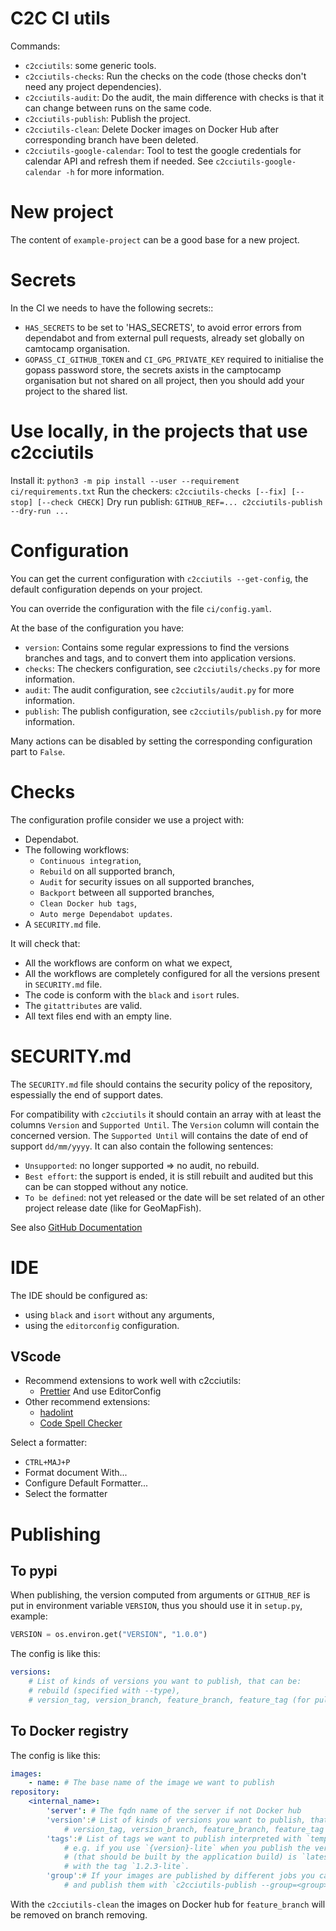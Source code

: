 # C2C CI utils

Commands:

-   `c2cciutils`: some generic tools.
-   `c2cciutils-checks`: Run the checks on the code (those checks don't need any project dependencies).
-   `c2cciutils-audit`: Do the audit, the main difference with checks is that it can change between runs on the same code.
-   `c2cciutils-publish`: Publish the project.
-   `c2cciutils-clean`: Delete Docker images on Docker Hub after corresponding branch have been deleted.
-   `c2cciutils-google-calendar`: Tool to test the google credentials for calendar API and refresh them if needed. See `c2cciutils-google-calendar -h` for more information.

# New project

The content of `example-project` can be a good base for a new project.

# Secrets

In the CI we needs to have the following secrets::

-   `HAS_SECRETS` to be set to 'HAS_SECRETS', to avoid error errors from dependabot and from external
    pull requests, already set globally on camtocamp organisation.
-   `GOPASS_CI_GITHUB_TOKEN` and `CI_GPG_PRIVATE_KEY` required to initialise the gopass password store,
    the secrets axists in the camptocamp organisation but not shared on all project, then you should add
    your project to the shared list.

# Use locally, in the projects that use c2cciutils

Install it: `python3 -m pip install --user --requirement ci/requirements.txt`
Run the checkers: `c2cciutils-checks [--fix] [--stop] [--check CHECK]`
Dry run publish: `GITHUB_REF=... c2cciutils-publish --dry-run ...`

# Configuration

You can get the current configuration with `c2cciutils --get-config`, the default configuration depends on your project.

You can override the configuration with the file `ci/config.yaml`.

At the base of the configuration you have:

-   `version`: Contains some regular expressions to find the versions branches and tags, and to convert them into application versions.
-   `checks`: The checkers configuration, see `c2cciutils/checks.py` for more information.
-   `audit`: The audit configuration, see `c2cciutils/audit.py` for more information.
-   `publish`: The publish configuration, see `c2cciutils/publish.py` for more information.

Many actions can be disabled by setting the corresponding configuration part to `False`.

# Checks

The configuration profile consider we use a project with:

-   Dependabot.
-   The following workflows:
    -   `Continuous integration`,
    -   `Rebuild` on all supported branch,
    -   `Audit` for security issues on all supported branches,
    -   `Backport` between all supported branches,
    -   `Clean Docker hub tags`,
    -   `Auto merge Dependabot updates`.
-   A `SECURITY.md` file.

It will check that:

-   All the workflows are conform on what we expect,
-   All the workflows are completely configured for all the versions present in `SECURITY.md` file.
-   The code is conform with the `black` and `isort` rules.
-   The `gitattributes` are valid.
-   All text files end with an empty line.

# SECURITY.md

The `SECURITY.md` file should contains the security policy of the repository, espessially the end of
support dates.

For compatibility with `c2cciutils` it should contain an array with at least the columns
`Version` and `Supported Until`. The `Version` column will contain the concerned version.
The `Supported Until` will contains the date of end of support `dd/mm/yyyy`.
It can also contain the following sentences:

-   `Unsupported`: no longer supported => no audit, no rebuild.
-   `Best effort`: the support is ended, it is still rebuilt and audited but this can be can stopped without any notice.
-   `To be defined`: not yet released or the date will be set related of an other project release date (like for GeoMapFish).

See also [GitHub Documentation](https://docs.github.com/en/github/managing-security-vulnerabilities/adding-a-security-policy-to-your-repository)

# IDE

The IDE should be configured as:

-   using `black` and `isort` without any arguments,
-   using the `editorconfig` configuration.

## VScode

-   Recommend extensions to work well with c2cciutils:
    -   [Prettier](https://marketplace.visualstudio.com/items?itemName=esbenp.prettier-vscode) And use EditorConfig
-   Other recommend extensions:
    -   [hadolint](https://marketplace.visualstudio.com/items?itemName=exiasr.hadolint)
    -   [Code Spell Checker](https://marketplace.visualstudio.com/items?itemName=streetsidesoftware.code-spell-checker)

Select a formatter:

-   `CTRL+MAJ+P`
-   Format document With...
-   Configure Default Formatter...
-   Select the formatter

# Publishing

## To pypi

When publishing, the version computed from arguments or `GITHUB_REF` is put in environment variable `VERSION`, thus you should use it in `setup.py`, example:

```python
VERSION = os.environ.get("VERSION", "1.0.0")
```

The config is like this:

```yaml
versions:
    # List of kinds of versions you want to publish, that can be:
    # rebuild (specified with --type),
    # version_tag, version_branch, feature_branch, feature_tag (for pull request)
```

## To Docker registry

The config is like this:

```yaml
images:
    - name: # The base name of the image we want to publish
repository:
    <internal_name>:
        'server': # The fqdn name of the server if not Docker hub
        'version':# List of kinds of versions you want to publish, that can be: rebuild (specified using --type),
            # version_tag, version_branch, feature_branch, feature_tag (for pull request)
        'tags':# List of tags we want to publish interpreted with `template(version=version)`
            # e.g. if you use `{version}-lite` when you publish the version `1.2.3` the source tag
            # (that should be built by the application build) is `latest-lite`, and it will be published
            # with the tag `1.2.3-lite`.
        'group':# If your images are published by different jobs you can separate them in different groups
            # and publish them with `c2cciutils-publish --group=<group>`
```

With the `c2cciutils-clean` the images on Docker hub for `feature_branch` will be removed on branch removing.
